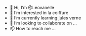 - 👋 Hi, I’m @Leovanelle
- 👀 I’m interested in la coiffure 
- 🌱 I’m currently learning jules verne
- 💞️ I’m looking to collaborate on ...
- 📫 How to reach me ...

<!---
Leovanelle/Leovanelle is a ✨ special ✨ repository because its `README.md` (this file) appears on your GitHub profile.
You can click the Preview link to take a look at your changes.
--->

